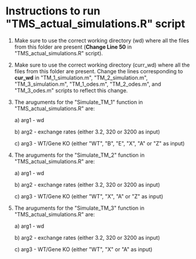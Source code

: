 # Instructions to run "TMS_actual_simulations.R" script

1)  Make sure to use the correct working directory (wd) where all the files from this folder are present (**Change Line 50** in "TMS_actual_simulations.R" script).
2)  Make sure to use the correct working directory (curr_wd) where all the files from this folder are present. Change the lines corresponding to **cur_wd** in "TM_1_simulation.m", "TM_2_simulation.m", "TM_3_simulation.m", "TM_1_odes.m", "TM_2_odes.m", and "TM_3_odes.m" scripts to reflect this change.
   
3)  The aruguments for the "Simulate_TM_1" function in "TMS_actual_simulations.R" are:
   
    a) arg1 - wd
    
    b) arg2 - exchange rates (either 3.2, 320 or 3200 as input)
    
    c) arg3 - WT/Gene KO (either "WT", "B", "E", "X", "A" or "Z" as input)
    
4)  The aruguments for the "Simulate_TM_2" function in "TMS_actual_simulations.R" are:
   
    a) arg1 - wd
    
    b) arg2 - exchange rates (either 3.2, 320 or 3200 as input)
    
    c) arg3 - WT/Gene KO (either "WT", "X", "A" or "Z" as input)

5)  The aruguments for the "Simulate_TM_3" function in "TMS_actual_simulations.R" are:
   
    a) arg1 - wd
    
    b) arg2 - exchange rates (either 3.2, 320 or 3200 as input)
    
    c) arg3 - WT/Gene KO (either "WT", "X" or "A" as input)




